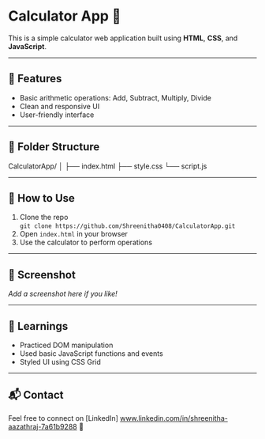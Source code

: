 # Calculator App 🧮

This is a simple calculator web application built using **HTML**, **CSS**, and **JavaScript**.

---

## 🔧 Features

- Basic arithmetic operations: Add, Subtract, Multiply, Divide
- Clean and responsive UI
- User-friendly interface

---

## 📂 Folder Structure
CalculatorApp/
│
├── index.html
├── style.css
└── script.js


---

## 🚀 How to Use

1. Clone the repo  
   `git clone https://github.com/Shreenitha0408/CalculatorApp.git`
2. Open `index.html` in your browser
3. Use the calculator to perform operations

---

## 📸 Screenshot

_Add a screenshot here if you like!_

---

## 🧠 Learnings

- Practiced DOM manipulation
- Used basic JavaScript functions and events
- Styled UI using CSS Grid

---

## 📬 Contact

Feel free to connect on [LinkedIn] www.linkedin.com/in/shreenitha-aazathraj-7a61b9288 💼  
